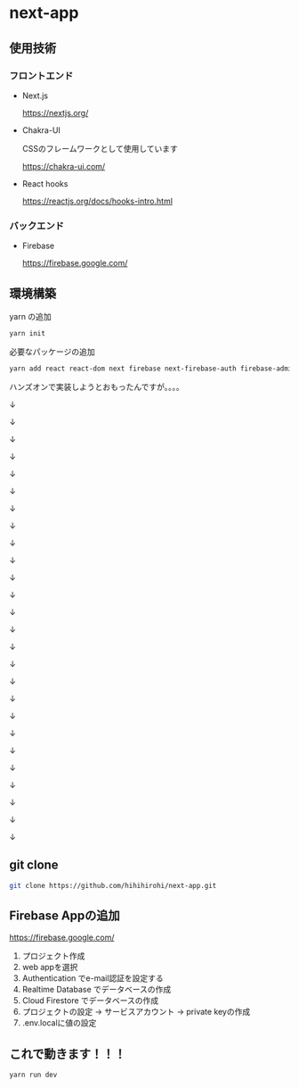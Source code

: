 # next-app

## 使用技術

### フロントエンド

- Next.js

   https://nextjs.org/

- Chakra-UI

   CSSのフレームワークとして使用しています

  https://chakra-ui.com/

- React hooks

  https://reactjs.org/docs/hooks-intro.html

### バックエンド

- Firebase

  https://firebase.google.com/


## 環境構築

yarn の追加
```bash
yarn init
```

必要なパッケージの追加
```bash
yarn add react react-dom next firebase next-firebase-auth firebase-admin react-firebaseui next-absolute-url framer-motion @chakra-ui/react @chakra-ui/icons @emotion/react @emotion/styled 
```


ハンズオンで実装しようとおもったんですが。。。。

↓

↓


↓


↓


↓


↓



↓


↓


↓



↓


↓



↓


↓


↓


↓



↓


↓


↓


↓


↓


↓


↓



↓


↓


↓


↓


## git clone

```bash
git clone https://github.com/hihihirohi/next-app.git
```


## Firebase Appの追加

https://firebase.google.com/

1. プロジェクト作成
2. web appを選択
3. Authentication でe-mail認証を設定する
4. Realtime Database でデータベースの作成
5. Cloud Firestore でデータベースの作成
6. プロジェクトの設定 → サービスアカウント → private keyの作成
7. .env.localに値の設定


## これで動きます！！！

```bash
yarn run dev
```